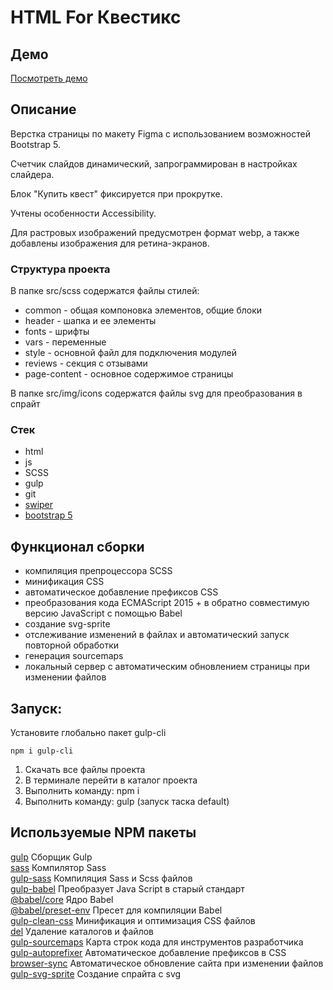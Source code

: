 # HTML For Квестикс

## Демо
[Посмотреть демо](http://test-html-kvestiks.mydevstand.ru/)

## Описание
Верстка страницы по макету Figma с использованием возможностей Bootstrap 5.

Счетчик слайдов динамический, запрограммирован в настройках слайдера.

Блок "Купить квест" фиксируется при прокрутке.

Учтены особенности Accessibility.

Для растровых изображений предусмотрен формат webp, а также добавлены изображения для ретина-экранов. 

### Структура проекта
В папке src/scss содержатся файлы стилей:
- common - общая компоновка элементов, общие блоки
- header - шапка и ее элементы
- fonts - шрифты
- vars - переменные
- style - основной файл для подключения модулей
- reviews - секция с отзывами
- page-content - основное содержимое страницы

В папке src/img/icons содержатся файлы svg для преобразования в спрайт

### Стек
- html
- js
- SCSS
- gulp
- git
- [swiper](https://swiperjs.com/)
- [bootstrap 5](https://getbootstrap.com/)
  
## Функционал сборки
- компиляция препроцессора SCSS
- минификация CSS
- автоматическое добавление префиксов CSS
- преобразования кода ECMAScript 2015 + в обратно совместимую версию JavaScript с помощью Babel
- создание svg-sprite
- отслеживание изменений в файлах и автоматический запуск повторной обработки
- генерация sourcemaps
- локальный сервер с автоматическим обновлением страницы при изменении файлов

## Запуск:  
Установите глобально пакет gulp-cli

``
npm i gulp-cli
``
1. Скачать все файлы проекта  
2. В терминале перейти в каталог проекта  
3. Выполнить команду: npm i  
4. Выполнить команду: gulp (запуск таска default)

## Используемые NPM пакеты
[gulp](https://www.npmjs.com/package/gulp) Сборщик Gulp   
[sass](https://www.npmjs.com/package/sass) Компилятор Sass  
[gulp-sass](https://www.npmjs.com/package/gulp-sass) Компиляция Sass и Scss файлов   
[gulp-babel](https://www.npmjs.com/package/gulp-babel) Преобразует Java Script в старый стандарт  
[@babel/core](https://www.npmjs.com/package/@babel/core) Ядро Babel  
[@babel/preset-env](https://www.npmjs.com/package/@babel/preset-env) Пресет для компиляции Babel  
[gulp-clean-css](https://www.npmjs.com/package/gulp-clean-css) Минификация и оптимизация CSS файлов   
[del](https://www.npmjs.com/package/del) Удаление каталогов и файлов  
[gulp-sourcemaps](https://www.npmjs.com/package/gulp-sourcemaps) Карта строк кода для инструментов  разработчика   
[gulp-autoprefixer](https://www.npmjs.com/package/gulp-autoprefixer) Автоматическое добавление префиксов в CSS   
[browser-sync](https://browsersync.io/docs/gulp) Автоматическое обновление сайта при изменении файлов  
[gulp-svg-sprite](https://www.npmjs.com/package/gulp-svg-sprite) Создание спрайта с svg
